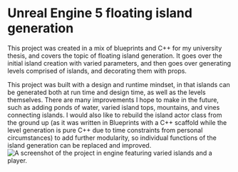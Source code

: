 # Unreal Engine 5 floating island generation
This project was created in a mix of blueprints and C++ for my university thesis, and covers the topic of floating island generation. It goes over the initial island creation with varied parameters, and then goes over generating levels comprised of islands, and decorating them with props.

This project was built with a design and runtime mindset, in that islands can be generated both at run time and design time, as well as the levels themselves. There are many improvements I hope to make in the future, such as adding ponds of water, varied island tops, mountains, and vines connecting islands. I would also like to rebuild the island actor class from the ground up (as it was written in Blueprints with a C++ scaffold while the level generation is pure C++ due to time constraints from personal circumstances) to add further modularity, so individual functions of the island generation can be replaced and improved.
![A screenshot of the project in engine featuring varied islands and a player.](https://github.com/[jole-c]/[floating-island-gen]/blob/[main]/thesis1.webp?raw=true)
